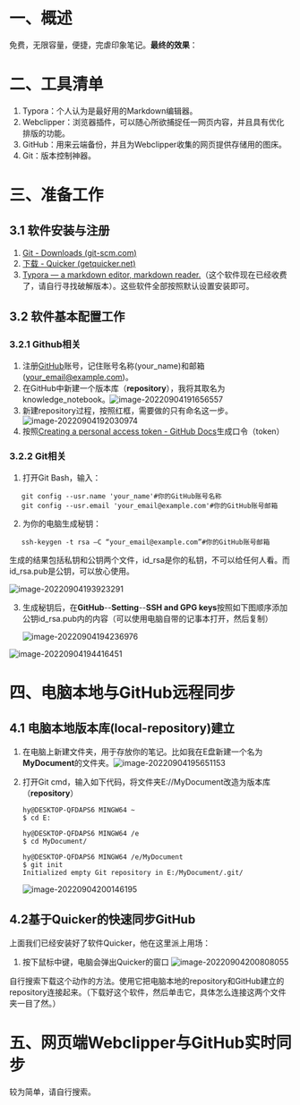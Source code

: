 # 一、概述

免费，无限容量，便捷，完虐印象笔记。**最终的效果**：



# 二、工具清单

1. Typora：个人认为是最好用的Markdown编辑器。
2. Webclipper：浏览器插件，可以随心所欲捕捉任一网页内容，并且具有优化排版的功能。
3. GitHub：用来云端备份，并且为Webclipper收集的网页提供存储用的图床。
4. Git：版本控制神器。

# 三、准备工作

## 3.1 软件安装与注册

1. [Git - Downloads (git-scm.com)](https://git-scm.com/downloads)
2. [下载 - Quicker (getquicker.net)](https://getquicker.net/Download)
3. [Typora — a markdown editor, markdown reader.](https://typora.io/)（这个软件现在已经收费了，请自行寻找破解版本）。这些软件全部按照默认设置安装即可。

## 3.2 软件基本配置工作

### 3.2.1 Github相关

1. 注册[GitHub](https://github.com/)账号，记住账号名称(your_name)和邮箱(your_email@example.com)。
2. 在GitHub中新建一个版本库（**repository**），我将其取名为knowledge_notebook。![image-20220904191656557](E:\gh_repository\image\image-20220904191656557.png)
3. 新建repository过程，按照红框，需要做的只有命名这一步。![image-20220904192030974](E:\gh_repository\image\image-20220904192030974.png)
4. 按照[Creating a personal access token - GitHub Docs](https://docs.github.com/cn/authentication/keeping-your-account-and-data-secure/creating-a-personal-access-token)生成口令（token）

### 3.2.2 Git相关
1. 打开Git Bash，输入：
```
   git config --usr.name 'your_name'#你的GitHub账号名称
   git config --usr.email 'your_email@example.com'#你的GitHub账号邮箱
```
2. 为你的电脑生成秘钥：
```
   ssh-keygen -t rsa –C “your_email@example.com”#你的GitHub账号邮箱
```
生成的结果包括私钥和公钥两个文件，id_rsa是你的私钥，不可以给任何人看。而id_rsa.pub是公钥，可以放心使用。

![image-20220904193923291](E:\gh_repository\image\image-20220904193923291.png)

3. 生成秘钥后，在**GitHub**--**Setting**--**SSH and GPG keys**按照如下图顺序添加公钥id_rsa.pub内的内容（可以使用电脑自带的记事本打开，然后复制）

   ![image-20220904194236976](E:\gh_repository\image\image-20220904194236976.png)

![image-20220904194416451](E:\gh_repository\image\image-20220904194416451.png)

# 四、电脑本地与GitHub远程同步

## 4.1 电脑本地版本库(local-repository)建立

1. 在电脑上新建文件夹，用于存放你的笔记。比如我在E盘新建一个名为**MyDocument**的文件夹。![image-20220904195651153](E:\gh_repository\image\image-20220904195651153.png)

2. 打开Git cmd，输入如下代码，将文件夹E://MyDocument改造为版本库（**repository**）

   ```
   hy@DESKTOP-QFDAPS6 MINGW64 ~
   $ cd E:
   
   hy@DESKTOP-QFDAPS6 MINGW64 /e
   $ cd MyDocument/
   
   hy@DESKTOP-QFDAPS6 MINGW64 /e/MyDocument
   $ git init
   Initialized empty Git repository in E:/MyDocument/.git/
   ```

   ![image-20220904200146195](E:\gh_repository\image\image-20220904200146195.png)

## 4.2基于Quicker的快速同步GitHub

上面我们已经安装好了软件Quicker，他在这里派上用场：

1. 按下鼠标中键，电脑会弹出Quicker的窗口
 ![image-20220904200808055](E:\gh_repository\image\image-20220904200808055.png)

 自行搜索下载这个动作的方法。使用它把电脑本地的repository和GitHub建立的repository连接起来。（下载好这个软件，然后单击它，具体怎么连接这两个文件夹一目了然。）

# 五、网页端Webclipper与GitHub实时同步

较为简单，请自行搜索。